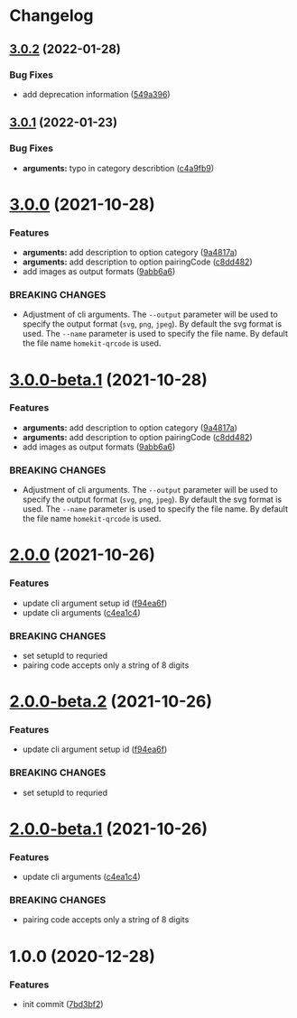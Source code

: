 # Changelog

## [3.0.2](https://github.com/simongolms/homekit-qrcode/compare/v3.0.1...v3.0.2) (2022-01-28)


### Bug Fixes

* add deprecation information ([549a396](https://github.com/simongolms/homekit-qrcode/commit/549a3961f0d92a49fdad1b75a82e6ce6c143018d))

## [3.0.1](https://github.com/simongolms/homekit-qrcode/compare/v3.0.0...v3.0.1) (2022-01-23)


### Bug Fixes

* **arguments:** typo in category describtion ([c4a9fb9](https://github.com/simongolms/homekit-qrcode/commit/c4a9fb9da93596bf15b42fbb644e3b3bd59ba1f2))

# [3.0.0](https://github.com/simongolms/homekit-qrcode/compare/v2.0.0...v3.0.0) (2021-10-28)


### Features

* **arguments:** add description to option category ([9a4817a](https://github.com/simongolms/homekit-qrcode/commit/9a4817a368edb69b83ddafc68e7ebb6a1b6f2c25))
* **arguments:** add description to option pairingCode ([c8dd482](https://github.com/simongolms/homekit-qrcode/commit/c8dd4824520f9ac95b612444815fae52bbc2c5e1))
* add images as output formats ([9abb6a6](https://github.com/simongolms/homekit-qrcode/commit/9abb6a698c236464a5d88f3474f4e6d1b0f7f953))


### BREAKING CHANGES

* Adjustment of cli arguments. The `--output` parameter will be used to specify the output format (`svg`, `png`, `jpeg`). By default the svg format is used. The `--name` parameter is used to specify the file name. By default the file name `homekit-qrcode` is used.

# [3.0.0-beta.1](https://github.com/simongolms/homekit-qrcode/compare/v2.0.0...v3.0.0-beta.1) (2021-10-28)


### Features

* **arguments:** add description to option category ([9a4817a](https://github.com/simongolms/homekit-qrcode/commit/9a4817a368edb69b83ddafc68e7ebb6a1b6f2c25))
* **arguments:** add description to option pairingCode ([c8dd482](https://github.com/simongolms/homekit-qrcode/commit/c8dd4824520f9ac95b612444815fae52bbc2c5e1))
* add images as output formats ([9abb6a6](https://github.com/simongolms/homekit-qrcode/commit/9abb6a698c236464a5d88f3474f4e6d1b0f7f953))


### BREAKING CHANGES

* Adjustment of cli arguments. The `--output` parameter will be used to specify the output format (`svg`, `png`, `jpeg`). By default the svg format is used. The `--name` parameter is used to specify the file name. By default the file name `homekit-qrcode` is used.

# [2.0.0](https://github.com/simongolms/homekit-qrcode/compare/v1.0.0...v2.0.0) (2021-10-26)


### Features

* update cli argument setup id ([f94ea6f](https://github.com/simongolms/homekit-qrcode/commit/f94ea6f3df690dafc2d4bef780a3c92bcda1ca8d))
* update cli arguments ([c4ea1c4](https://github.com/simongolms/homekit-qrcode/commit/c4ea1c42ca014144c8c2d236b410a778d2513501))


### BREAKING CHANGES

* set setupId to requried
* pairing code accepts only a string of 8 digits

# [2.0.0-beta.2](https://github.com/simongolms/homekit-qrcode/compare/v2.0.0-beta.1...v2.0.0-beta.2) (2021-10-26)


### Features

* update cli argument setup id ([f94ea6f](https://github.com/simongolms/homekit-qrcode/commit/f94ea6f3df690dafc2d4bef780a3c92bcda1ca8d))


### BREAKING CHANGES

* set setupId to requried

# [2.0.0-beta.1](https://github.com/simongolms/homekit-qrcode/compare/v1.0.0...v2.0.0-beta.1) (2021-10-26)


### Features

* update cli arguments ([c4ea1c4](https://github.com/simongolms/homekit-qrcode/commit/c4ea1c42ca014144c8c2d236b410a778d2513501))


### BREAKING CHANGES

* pairing code accepts only a string of 8 digits

# 1.0.0 (2020-12-28)


### Features

* init commit ([7bd3bf2](https://github.com/simongolms/homekit-qrcode/commit/7bd3bf27665cec97f38cac81dd16694aae8e4191))
